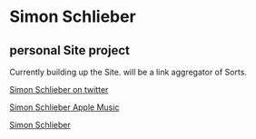 # Simon Schlieber
## personal Site project
Currently building up the Site. will be a link aggregator of Sorts. 

[Simon Schlieber on twitter](https://www.twitter.com/schlieber)


[Simon Schlieber Apple Music](https://music.apple.com/profile/schlieber)


[Simon Schlieber](https://schlieber.net)